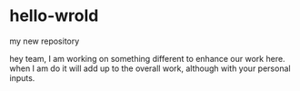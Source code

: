# hello-wrold
my new repository

hey team, I am working on something different to enhance our work here.
when I am do it will add up to the overall work, although with your personal inputs.
